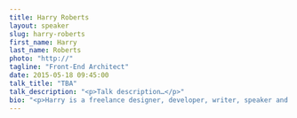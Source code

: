 ```yaml
---
title: Harry Roberts
layout: speaker
slug: harry-roberts
first_name: Harry
last_name: Roberts
photo: "http://"
tagline: "Front-End Architect"
date: 2015-05-18 09:45:00
talk_title: "TBA"
talk_description: "<p>Talk description…</p>"
bio: "<p>Harry is a freelance designer, developer, writer, speaker and front-end architect from the UK, previously working as Senior UI Developer for Sky. He Tweets at @csswizardry, and specialises in authoring and scaling massive front-ends. He writes on the subjects of maintainability, architecture, performance, OOCSS and more at csswizardry.com. He is the lead and sole developer of inuit.css, a powerful, scalable, Sass-based, BEM, OOCSS framework.</p>"
---
```

